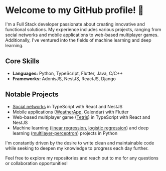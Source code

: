 # Welcome to my GitHub profile! 👋

I'm a Full Stack developer passionate about creating innovative and functional solutions.
My experience includes various projects, ranging from social networks and mobile applications to web-based multiplayer games.
Additionally, I've ventured into the fields of machine learning and deep learning.

## Core Skills
- **Languages:** Python, TypeScript, Flutter, Java, C/C++
- **Frameworks:** AdonisJS, NestJS, ReactJS, Django

## Notable Projects
- [Social networks](https://github.com/coscialp/ft_transcendence) in TypeScript with React and NestJS
- Mobile applications ([WeatherApp](https://github.com/coscialp/WeatherApp), Calendar) with Flutter
- Web-based multiplayer game ([Tetris](https://github.com/coscialp/red-tetris)) in TypeScript with React and NestJS
- Machine learning ([linear regression](https://github.com/coscialp/ft_linear_regression), [logistic regression](https://github.com/coscialp/dslr)) and deep learning ([multilayer-perceptron](https://github.com/coscialp/multilayer-perceptron)) projects in Python

I'm constantly driven by the desire to write clean and maintainable code while seeking to deepen my knowledge to progress each day further.

Feel free to explore my repositories and reach out to me for any questions or collaboration opportunities!

